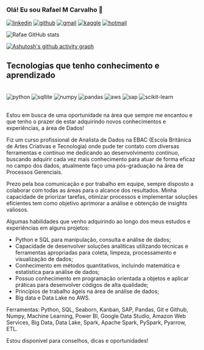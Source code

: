 ### Olá! Eu sou Rafael M Carvalho 👋

[![linkedin](https://img.shields.io/badge/LinkedIn-0077B5?style=for-the-badge&logo=linkedin&logoColor=white)](https://www.linkedin.com/in/rafaelmcarvalho-analistadedados/)
[![github](https://img.shields.io/badge/GitHub-100000?style=for-the-badge&logo=github&logoColor=white)](https://github.com/Rafae1040)
[![gmail](https://img.shields.io/badge/Gmail-D14836?style=for-the-badge&logo=gmail&logoColor=white)](mailto:rafael.mcarvaio@gmail.com)
[![kaggle](https://img.shields.io/badge/Kaggle-20BEFF?style=for-the-badge&logo=kaggle&logoColor=white)](https://www.kaggle.com/rafae1040)
[![hotmail](https://img.shields.io/badge/Hotmail-0072C6?style=for-the-badge&logo=microsoft-outlook&logoColor=white)](mailto:rafae.mcarvaio@hotmail.com)



![Rafae GitHub stats](https://github-readme-stats.vercel.app/api?username=Rafae1040&show_icons=true&theme=tokyonight)

[![Ashutosh's github activity graph](https://github-readme-activity-graph.vercel.app/graph?username=Rafae1040&bg_color=ededef&color=373948&line=00ffff&point=408080&area=true&hide_border=true)](https://github.com/ashutosh00710/github-readme-activity-graph)

## Tecnologias que tenho conhecimento e aprendizado

<div style="display: inline_block"><br/>
  <img align="center" alt="python" src="https://img.shields.io/badge/Python-3776AB?style=for-the-badge&logo=python&logoColor=yellow"/>
  <img align="center" alt="sqllite" src="https://img.shields.io/badge/SQLite-07405E?style=for-the-badge&logo=sqlite&logoColor=white"/>
  <img align="center" alt="numpy" src="https://img.shields.io/badge/NumPy-4B8BBE?style=for-the-badge&logo=numpy&logoColor=white"/>
  <img align="center" alt="pandas" src="https://img.shields.io/badge/Pandas-150458?style=for-the-badge&logo=pandas&logoColor=white"/>
  <img align="center" alt="aws" src="https://img.shields.io/badge/AWS-FF9900?style=for-the-badge&logo=amazon-aws&logoColor=white"/>
  <img align="center" alt="sap" src="https://img.shields.io/badge/SAP-0FAAFF?style=for-the-badge&logo=sap&logoColor=white"/>
  <img align="center" alt="scikit-learn" src="https://img.shields.io/badge/Scikit-Learn-808080?style=for-the-badge&logo=Scikit-Learn&logoColor=white"/>
</div><br/>


Estou em busca de uma oportunidade na área que sempre me encantou e que tenho o prazer de estar adquirindo novos conhecimentos e experiências, a área de Dados!

Fiz um curso profissional de Analista de Dados na EBAC (Escola Britânica de Artes Criativas e Tecnologia) onde pude ter contato com diversas ferramentas e continuo me dedicando ao desenvolvimento contínuo, buscando adquirir cada vez mais conhecimento para atuar de forma eficaz no campo dos dados, atualmente faço uma pós-graduação na área de Processos Gerenciais.

Prezo pela boa comunicação e por trabalho em equipe, sempre disposto a colaborar com todas as áreas para o alcance dos resultados. Minha capacidade de priorizar tarefas, otimizar processos e implementar soluções eficientes tem como objetivo aprimorar a análise e obtenção de insights valiosos.

Algumas habilidades que venho adquirindo ao longo dos meus estudos e experiências em alguns projetos:

- Python e SQL para manipulação, consulta e análise de dados;
- Capacidade de desenvolver soluções analíticas utilizando técnicas e ferramentas  apropriadas para coleta, limpeza, processamento e visualização de dados;
- Conhecimento em métodos quantitativos,  incluindo matemática e estatística para análise de dados;
- Possuo conhecimento em programação orientada a  objetos e aplicar práticas para desenvolver códigos de alta qualidade;
- Princípios de trabalho ágeis na área de análise de dados;
- Big data e Data Lake no AWS.

Ferramentas:
Python, SQL, Seaborn, Kanban, SAP, Pandas, Git e Github, Numpy, Machine Learning, Power BI, Google Data Studio, Amazon Web Services, Big Data, Data Lake, Spark, Apache Spark, PySpark, Pyarrow, ETL.

Estou disponível para conselhos, dicas e oportunidades!  
